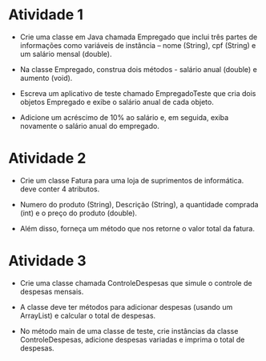 # Atividade 1

- Crie uma classe em Java chamada Empregado que inclui três partes de informações como variáveis de instância – nome (String), cpf (String) e um salário mensal (double).

- Na classe Empregado, construa dois métodos - salário anual (double) e aumento (void).

- Escreva um aplicativo de teste chamado EmpregadoTeste que cria dois objetos Empregado e exibe o salário anual de cada objeto.

- Adicione um acréscimo de 10% ao salário e, em seguida, exiba novamente o salário anual do empregado.

# Atividade 2

- Crie um classe Fatura para uma loja de suprimentos de informática. deve conter 4 atributos.

- Numero do produto (String), Descrição (String), a quantidade comprada (int) e o preço do produto (double). 

- Além disso, forneça um método que nos retorne o valor total da fatura.

# Atividade 3

- Crie uma classe chamada ControleDespesas que simule o controle de despesas mensais.

- A classe deve ter métodos para adicionar despesas (usando um ArrayList) e calcular o total de despesas.

- No método main de uma classe de teste, crie instâncias da classe ControleDespesas, adicione despesas variadas e imprima o total de despesas.